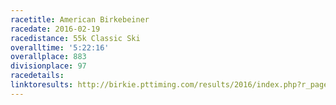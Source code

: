 ```yaml
---
racetitle: American Birkebeiner
racedate: 2016-02-19
racedistance: 55k Classic Ski
overalltime: '5:22:16'
overallplace: 883
divisionplace: 97
racedetails: 
linktoresults: http://birkie.pttiming.com/results/2016/index.php?r_page=search_return&page=1150&bibno=&firstname=nelson&lastname=auner&city=&state=%25&zipcode=&divid=0&Submit=Search
---
```


